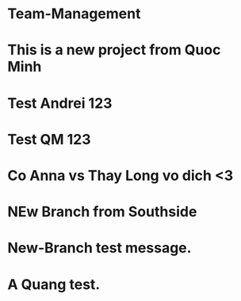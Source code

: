 # Team-Management
# This is a new project from Quoc Minh

# Test Andrei 123
# Test QM 123
# Co Anna vs Thay Long vo dich <3
# NEw Branch from Southside
# New-Branch test message. 
# A Quang test.